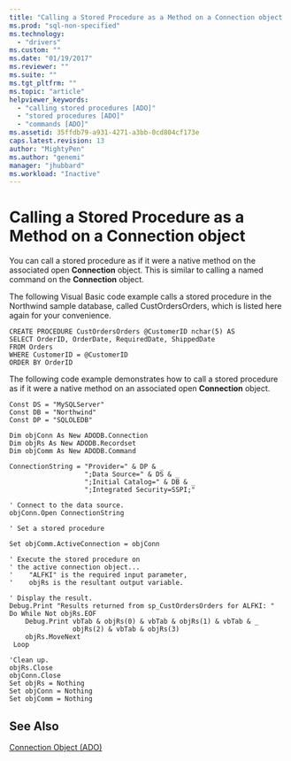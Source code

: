 ```yaml
---
title: "Calling a Stored Procedure as a Method on a Connection object | Microsoft Docs"
ms.prod: "sql-non-specified"
ms.technology:
  - "drivers"
ms.custom: ""
ms.date: "01/19/2017"
ms.reviewer: ""
ms.suite: ""
ms.tgt_pltfrm: ""
ms.topic: "article"
helpviewer_keywords: 
  - "calling stored procedures [ADO]"
  - "stored procedures [ADO]"
  - "commands [ADO]"
ms.assetid: 35ffdb79-a931-4271-a3bb-0cd804cf173e
caps.latest.revision: 13
author: "MightyPen"
ms.author: "genemi"
manager: "jhubbard"
ms.workload: "Inactive"
---
```

# Calling a Stored Procedure as a Method on a Connection object
You can call a stored procedure as if it were a native method on the associated open **Connection** object. This is similar to calling a named command on the **Connection** object.  
  
 The following Visual Basic code example calls a stored procedure in the Northwind sample database, called CustOrdersOrders, which is listed here again for your convenience.  
  
```  
CREATE PROCEDURE CustOrdersOrders @CustomerID nchar(5) AS  
SELECT OrderID, OrderDate, RequiredDate, ShippedDate  
FROM Orders  
WHERE CustomerID = @CustomerID  
ORDER BY OrderID  
```  
  
 The following code example demonstrates how to call a stored procedure as if it were a native method on an associated open **Connection** object.  
  
```  
Const DS = "MySQLServer"  
Const DB = "Northwind"  
Const DP = "SQLOLEDB"  
  
Dim objConn As New ADODB.Connection  
Dim objRs As New ADODB.Recordset  
Dim objComm As New ADODB.Command  
  
ConnectionString = "Provider=" & DP & _  
                   ";Data Source=" & DS & _  
                   ";Initial Catalog=" & DB & _  
                   ";Integrated Security=SSPI;"  
  
' Connect to the data source.  
objConn.Open ConnectionString  
  
' Set a stored procedure  
  
Set objComm.ActiveConnection = objConn  
  
' Execute the stored procedure on  
' the active connection object...  
'    "ALFKI" is the required input parameter,  
'    objRs is the resultant output variable.  
  
' Display the result.  
Debug.Print "Results returned from sp_CustOrdersOrders for ALFKI: "  
Do While Not objRs.EOF  
    Debug.Print vbTab & objRs(0) & vbTab & objRs(1) & vbTab & _  
                objRs(2) & vbTab & objRs(3)  
    objRs.MoveNext  
 Loop  
  
'Clean up.  
objRs.Close  
objConn.Close  
Set objRs = Nothing  
Set objConn = Nothing  
Set objComm = Nothing  
```  
  
## See Also  
 [Connection Object (ADO)](../../../ado/reference/ado-api/connection-object-ado.md)
